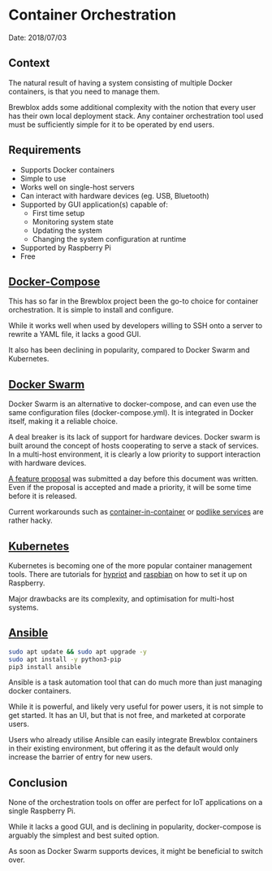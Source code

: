 # Container Orchestration

Date: 2018/07/03

## Context

The natural result of having a system consisting of multiple Docker containers, is that you need to manage them.

Brewblox adds some additional complexity with the notion that every user has their own local deployment stack.
Any container orchestration tool used must be sufficiently simple for it to be operated by end users.

## Requirements

* Supports Docker containers
* Simple to use
* Works well on single-host servers
* Can interact with hardware devices (eg. USB, Bluetooth)
* Supported by GUI application(s) capable of:
  * First time setup
  * Monitoring system state
  * Updating the system
  * Changing the system configuration at runtime
* Supported by Raspberry Pi
* Free

## [Docker-Compose][docker-compose]

This has so far in the Brewblox project been the go-to choice for container orchestration. It is simple to install and configure.

While it works well when used by developers willing to SSH onto a server to rewrite a YAML file, it lacks a good GUI.

It also has been declining in popularity, compared to Docker Swarm and Kubernetes.

## [Docker Swarm][docker-swarm]

Docker Swarm is an alternative to docker-compose, and can even use the same configuration files (docker-compose.yml). It is integrated in Docker itself, making it a reliable choice.

A deal breaker is its lack of support for hardware devices. Docker swarm is built around the concept of hosts cooperating to serve a stack of services. In a multi-host environment, it is clearly a low priority to support interaction with hardware devices.

[A feature proposal][swarm-device-proposal] was submitted a day before this document was written. Even if the proposal is accepted and made a priority, it will be some time before it is released.

Current workarounds such as [container-in-container][device-workaround-1] or [podlike services][podlike] are rather hacky.

## [Kubernetes][kubernetes]

Kubernetes is becoming one of the more popular container management tools. There are tutorials for [hypriot][hypriot-kubernetes-tutorial] and [raspbian][raspbian-kubernetes-cluster] on how to set it up on Raspberry.

Major drawbacks are its complexity, and optimisation for multi-host systems.

## [Ansible][ansible]

```sh
sudo apt update && sudo apt upgrade -y
sudo apt install -y python3-pip
pip3 install ansible
```

Ansible is a task automation tool that can do much more than just managing docker containers.

While it is powerful, and likely very useful for power users, it is not simple to get started. It has an UI, but that is not free, and marketed at corporate users.

Users who already utilise Ansible can easily integrate Brewblox containers in their existing environment, but offering it as the default would only increase the barrier of entry for new users.

## Conclusion

None of the orchestration tools on offer are perfect for IoT applications on a single Raspberry Pi.

While it lacks a good GUI, and is declining in popularity, docker-compose is arguably the simplest and best suited option.

As soon as Docker Swarm supports devices, it might be beneficial to switch over.

[device-workaround-1]: https://github.com/docker/swarmkit/issues/1244#issuecomment-394343097
[podlike]: https://blog.viktoradam.net/2018/05/14/podlike/
[swarm-device-proposal]: https://github.com/docker/swarmkit/issues/2682
[kubernetes]: https://kubernetes.io/
[hypriot-kubernetes-tutorial]: https://blog.hypriot.com/post/setup-kubernetes-raspberry-pi-cluster/
[raspbian-kubernetes-cluster]: https://kubecloud.io/setup-a-kubernetes-1-9-0-raspberry-pi-cluster-on-raspbian-using-kubeadm-f8b3b85bc2d1
[docker-compose]: https://docs.docker.com/compose/
[docker-swarm]: https://docs.docker.com/engine/swarm/
[ansible]: https://www.ansible.com/overview/how-ansible-works
